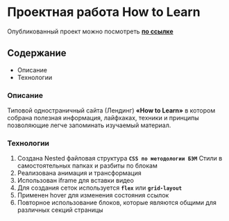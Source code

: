 # Проектная работа How to Learn
  Опубликованный проект можно посмотреть **[по ссылке](https://yuliaiv-iv.github.io/how-to-learn)**

## Содержание
* Описание
* Технологии

### Описание
  Типовой одностраничный сайта (Лендинг) **«How to Learn»**
в котором собрана полезная информация, лайфхаках, техники и принципы позволяющие
легче запоминать изучаемый материал.

### Технологии
1.	Создана Nested файловая структура **`CSS по методологии БЭМ`**
    Стили в самостоятельных папках и разбиты по блокам
2.	Реализована анимация и трансформация
3.	Использован iframe для вставки видео
4.	Для создания сеток используется **`flex`** или **`grid-layout`**
5.	Применен hover для изменения состояния ссылок
6.	Повторное использование блоков, которые являются общими для
    различных секций страницы


